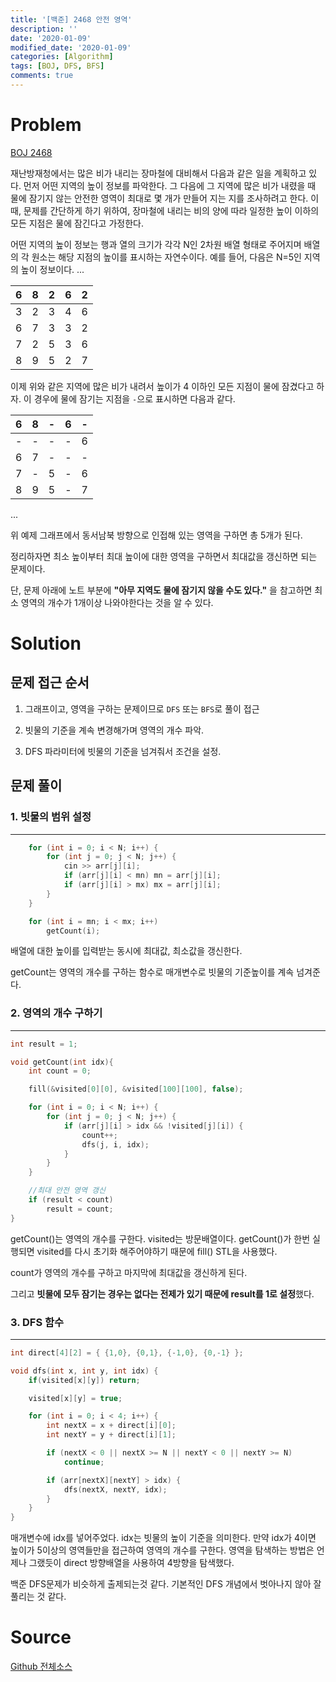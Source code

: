 ```yaml
---
title: '[백준] 2468 안전 영역'
description: ''
date: '2020-01-09'
modified_date: '2020-01-09'
categories: [Algorithm]
tags: [BOJ, DFS, BFS]
comments: true
---
```


# Problem

[BOJ 2468](https://www.acmicpc.net/problem/2468)

재난방재청에서는 많은 비가 내리는 장마철에 대비해서 다음과 같은 일을 계획하고 있다. 먼저 어떤 지역의 높이 정보를 파악한다. 그 다음에 그 지역에 많은 비가 내렸을 때 물에 잠기지 않는 안전한 영역이 최대로 몇 개가 만들어 지는 지를 조사하려고 한다. 이때, 문제를 간단하게 하기 위하여, 장마철에 내리는 비의 양에 따라 일정한 높이 이하의 모든 지점은 물에 잠긴다고 가정한다.

어떤 지역의 높이 정보는 행과 열의 크기가 각각 N인 2차원 배열 형태로 주어지며 배열의 각 원소는 해당 지점의 높이를 표시하는 자연수이다. 예를 들어, 다음은 N=5인 지역의 높이 정보이다.
...

|  6  |  8  |  2  |  6  |  2  |
| :-: | :-: | :-: | :-: | :-: |
|  3  |  2  |  3  |  4  |  6  |
|  6  |  7  |  3  |  3  |  2  |
|  7  |  2  |  5  |  3  |  6  |
|  8  |  9  |  5  |  2  |  7  |

이제 위와 같은 지역에 많은 비가 내려서 높이가 4 이하인 모든 지점이 물에 잠겼다고 하자. 이 경우에 물에 잠기는 지점을 `-`으로 표시하면 다음과 같다.

|  6  |  8  |  -  |  6  |  -  |
| :-: | :-: | :-: | :-: | :-: |
|  -  |  -  |  -  |  -  |  6  |
|  6  |  7  |  -  |  -  |  -  |
|  7  |  -  |  5  |  -  |  6  |
|  8  |  9  |  5  |  -  |  7  |

...

위 예제 그래프에서 동서남북 방향으로 인접해 있는 영역을 구하면 총 5개가 된다.

정리하자면 최소 높이부터 최대 높이에 대한 영역을 구하면서 최대값을 갱신하면 되는 문제이다.

단, 문제 아래에 노트 부분에 **"아무 지역도 물에 잠기지 않을 수도 있다."** 을 참고하면 최소 영역의 개수가 1개이상 나와야한다는 것을 알 수 있다.

# Solution

## 문제 접근 순서

1. 그래프이고, 영역을 구하는 문제이므로 `DFS` 또는 `BFS`로 풀이 접근

2. 빗물의 기준을 계속 변경해가며 영역의 개수 파악.

3. DFS 파라미터에 빗물의 기준을 넘겨줘서 조건을 설정.

## 문제 풀이

### 1. 빗물의 범위 설정

---

```cpp
	for (int i = 0; i < N; i++) {
		for (int j = 0; j < N; j++) {
			cin >> arr[j][i];
			if (arr[j][i] < mn) mn = arr[j][i];
			if (arr[j][i] > mx) mx = arr[j][i];
		}
	}

	for (int i = mn; i < mx; i++)
		getCount(i);
```

배열에 대한 높이를 입력받는 동시에 최대값, 최소값을 갱신한다.

getCount는 영역의 개수를 구하는 함수로 매개변수로 빗물의 기준높이를 계속 넘겨준다.

### 2. 영역의 개수 구하기

---

```cpp
int result = 1;

void getCount(int idx){
	int count = 0;

	fill(&visited[0][0], &visited[100][100], false);

	for (int i = 0; i < N; i++) {
		for (int j = 0; j < N; j++) {
			if (arr[j][i] > idx && !visited[j][i]) {
				count++;
				dfs(j, i, idx);
			}
		}
	}

	//최대 안전 영역 갱신
	if (result < count)
		result = count;
}
```

getCount()는 영역의 개수를 구한다. visited는 방문배열이다. getCount()가 한번 실행되면 visited를 다시 초기화 해주어야하기 때문에 fill() STL을 사용했다.

count가 영역의 개수를 구하고 마지막에 최대값을 갱신하게 된다.

그리고 **빗물에 모두 잠기는 경우는 없다는 전제가 있기 때문에 result를 1로 설정**했다.

### 3. DFS 함수

---

```cpp
int direct[4][2] = { {1,0}, {0,1}, {-1,0}, {0,-1} };

void dfs(int x, int y, int idx) {
	if(visited[x][y]) return;

	visited[x][y] = true;

	for (int i = 0; i < 4; i++) {
		int nextX = x + direct[i][0];
		int nextY = y + direct[i][1];

		if (nextX < 0 || nextX >= N || nextY < 0 || nextY >= N)
			continue;

		if (arr[nextX][nextY] > idx) {
			dfs(nextX, nextY, idx);
		}
	}
}
```

매개변수에 idx를 넣어주었다. idx는 빗물의 높이 기준을 의미한다. 만약 idx가 4이면 높이가 5이상의 영역들만을 접근하여 영역의 개수를 구한다. 영역을 탐색하는 방법은 언제나 그랬듯이 direct 방향배열을 사용하여 4방향을 탐색했다.

백준 DFS문제가 비슷하게 출제되는것 같다. 기본적인 DFS 개념에서 벗아나지 않아 잘 풀리는 것 같다.

# Source

[Github 전체소스](https://github.com/MinByeongChan/myMBC/blob/master/Codetest/baekjoon/2468_SafeArea.cpp)
